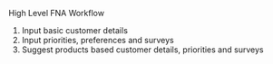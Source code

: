 High Level FNA Workflow
  1) Input basic customer details
  2) Input priorities, preferences and surveys
  3) Suggest products based customer details, priorities and surveys


